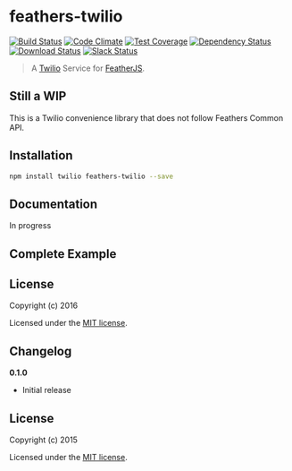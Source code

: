 # feathers-twilio

[![Build Status](https://travis-ci.org/feathersjs/feathers-twilio.png?branch=master)](https://travis-ci.org/feathersjs/feathers-twilio)
[![Code Climate](https://codeclimate.com/github/feathersjs/feathers-twilio.png)](https://codeclimate.com/github/feathersjs/feathers-twilio)
[![Test Coverage](https://codeclimate.com/github/feathersjs/feathers-twilio/badges/coverage.svg)](https://codeclimate.com/github/feathersjs/feathers-twilio/coverage)
[![Dependency Status](https://img.shields.io/david/feathersjs/feathers-twilio.svg?style=flat-square)](https://david-dm.org/feathersjs/feathers-twilio)
[![Download Status](https://img.shields.io/npm/dm/feathers-twilio.svg?style=flat-square)](https://www.npmjs.com/package/feathers-twilio)
[![Slack Status](http://slack.feathersjs.com/badge.svg)](http://slack.feathersjs.com)

> A [Twilio](https://www.twilio.com) Service for [FeatherJS](https://github.com/feathersjs).

## Still a WIP

This is a Twilio convenience library that does not follow Feathers Common API.

## Installation

```bash
npm install twilio feathers-twilio --save
```

## Documentation

In progress

## Complete Example


## License

Copyright (c) 2016

Licensed under the [MIT license](LICENSE).


## Changelog

__0.1.0__

- Initial release

## License

Copyright (c) 2015

Licensed under the [MIT license](LICENSE).
